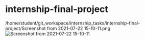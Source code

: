 # internship-final-project
/home/student/git_workspace/internship_tasks/internship-final-project/Screenshot from 2021-07-22 15-10-11.png![Screenshot from 2021-07-22 15-10-11](https://user-images.githubusercontent.com/84972427/126621938-bed2175c-67bd-4040-9b1a-d646e8207df9.png)
